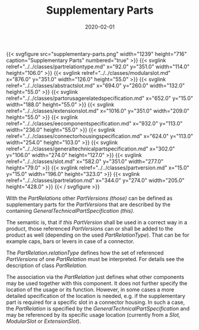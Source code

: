 ﻿---
title: Supplementary Parts
toc: false
type: specs
layout: diagram
date: "2020-02-01"
draft: false
specification: VEC
version: 1.2.0
documentType: "Recommendation"
elementType: Diagram
classes:
  - PartRelationType
  - ModularSlot
  - AbstractSlot
  - PartOrUsageRelatedSpecification
  - ExtensionSlot
  - EEComponentSpecification
  - ConnectorHousingSpecification
  - GeneralTechnicalPartSpecification
  - Slot
  - PartVersion
  - PartRelation
menu:
  VEC-1.2.0:    
    parent: general-component-data
    identifier: general-component-data/supplementary-parts
    weight: 1004003 

# Prev/next pager order (if `docs_section_pager` enabled in `params.toml`)
weight: 1004003
---
{{< svgfigure src="supplementary-parts.png" width="1239" height="716" caption="Supplementary Parts" numbered="true" >}}
  {{< svglink relref="../../classes/partrelationtype.md" x="92.0" y="351.0" width="114.0" height="106.0" >}}
  {{< svglink relref="../../classes/modularslot.md" x="876.0" y="351.0" width="126.0" height="55.0" >}}
  {{< svglink relref="../../classes/abstractslot.md" x="694.0" y="260.0" width="132.0" height="55.0" >}}
  {{< svglink relref="../../classes/partorusagerelatedspecification.md" x="652.0" y="15.0" width="188.0" height="55.0" >}}
  {{< svglink relref="../../classes/extensionslot.md" x="1016.0" y="351.0" width="209.0" height="55.0" >}}
  {{< svglink relref="../../classes/eecomponentspecification.md" x="932.0" y="113.0" width="236.0" height="55.0" >}}
  {{< svglink relref="../../classes/connectorhousingspecification.md" x="624.0" y="113.0" width="254.0" height="103.0" >}}
  {{< svglink relref="../../classes/generaltechnicalpartspecification.md" x="302.0" y="106.0" width="274.0" height="127.0" >}}
  {{< svglink relref="../../classes/slot.md" x="582.0" y="351.0" width="277.0" height="79.0" >}}
  {{< svglink relref="../../classes/partversion.md" x="15.0" y="15.0" width="196.0" height="323.0" >}}
  {{< svglink relref="../../classes/partrelation.md" x="344.0" y="274.0" width="205.0" height="428.0" >}}
{{< / svgfigure >}}
<p> With the <i>PartRelations </i>other <i>PartVersions (those)</i> can be defined as supplementary parts for the <i>PartVersions</i> that are described by the containing <i>GeneralTechnicalPartSpecification (this)</i>.      </p>      <p> The semantic is, that if <i>this PartVersion </i>shall be used in a correct way in a product,  those referenced <i>PartVersions </i>can or shall be added to the product as well (depending on the used <i>PartRelationType</i>). That can be for example caps, bars or levers in case of a connector.      </p>      <p> The <i>PartRelation.relationType</i> defines how the set of referenced <i>PartVersions </i>of one <i>PartRelation</i> must be interpreted. For details see the description of class <i>PartRelation.</i>      </p>      <p> The association via the <i>PartRelation</i> just defines what other components may be used together with this component. It does not further specify the location of the usage or its function. However, in some cases a more detailed specification of the location is needed, e.g. if the supplementary part is required for a specific slot in a connector housing. In such a case, the <i>PartRelation</i> is specified by the <i>GeneralTechnicalPartSpecification</i> and may be referenced by its specific usage location (currently from a <i>Slot, ModularSlot </i>or <i>ExtensionSlot</i>).      </p>      <p> &#160;      </p>      <p> <i>&#160;</i>      </p>      <p> &#160;      </p>
